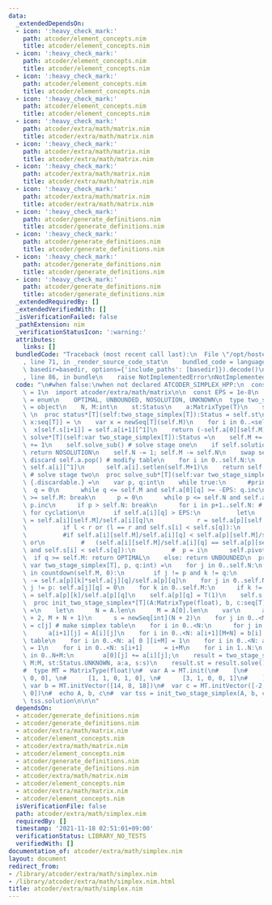 ```yaml
---
data:
  _extendedDependsOn:
  - icon: ':heavy_check_mark:'
    path: atcoder/element_concepts.nim
    title: atcoder/element_concepts.nim
  - icon: ':heavy_check_mark:'
    path: atcoder/element_concepts.nim
    title: atcoder/element_concepts.nim
  - icon: ':heavy_check_mark:'
    path: atcoder/element_concepts.nim
    title: atcoder/element_concepts.nim
  - icon: ':heavy_check_mark:'
    path: atcoder/element_concepts.nim
    title: atcoder/element_concepts.nim
  - icon: ':heavy_check_mark:'
    path: atcoder/extra/math/matrix.nim
    title: atcoder/extra/math/matrix.nim
  - icon: ':heavy_check_mark:'
    path: atcoder/extra/math/matrix.nim
    title: atcoder/extra/math/matrix.nim
  - icon: ':heavy_check_mark:'
    path: atcoder/extra/math/matrix.nim
    title: atcoder/extra/math/matrix.nim
  - icon: ':heavy_check_mark:'
    path: atcoder/extra/math/matrix.nim
    title: atcoder/extra/math/matrix.nim
  - icon: ':heavy_check_mark:'
    path: atcoder/generate_definitions.nim
    title: atcoder/generate_definitions.nim
  - icon: ':heavy_check_mark:'
    path: atcoder/generate_definitions.nim
    title: atcoder/generate_definitions.nim
  - icon: ':heavy_check_mark:'
    path: atcoder/generate_definitions.nim
    title: atcoder/generate_definitions.nim
  - icon: ':heavy_check_mark:'
    path: atcoder/generate_definitions.nim
    title: atcoder/generate_definitions.nim
  _extendedRequiredBy: []
  _extendedVerifiedWith: []
  _isVerificationFailed: false
  _pathExtension: nim
  _verificationStatusIcon: ':warning:'
  attributes:
    links: []
  bundledCode: "Traceback (most recent call last):\n  File \"/opt/hostedtoolcache/Python/3.10.0/x64/lib/python3.10/site-packages/onlinejudge_verify/documentation/build.py\"\
    , line 71, in _render_source_code_stat\n    bundled_code = language.bundle(stat.path,\
    \ basedir=basedir, options={'include_paths': [basedir]}).decode()\n  File \"/opt/hostedtoolcache/Python/3.10.0/x64/lib/python3.10/site-packages/onlinejudge_verify/languages/nim.py\"\
    , line 86, in bundle\n    raise NotImplementedError\nNotImplementedError\n"
  code: "\n#when false:\nwhen not declared ATCODER_SIMPLEX_HPP:\n  const ATCODER_SIMPLEX_HPP*\
    \ = 1\n  import atcoder/extra/math/matrix\n\n  const EPS = 1e-8\n  type Status\
    \ = enum\n    OPTIMAL, UNBOUNDED, NOSOLUTION, UNKNOWN\n  type two_stage_simplex*[T]\
    \ = object\n    N, M:int\n    st:Status\n    a:MatrixType(T)\n    s:seq[int]\n\
    \ \n  proc status*[T](self:two_stage_simplex[T]):Status = self.st\n  proc solution*[T](self:two_stage_simplex[T]):tuple[val:T,\
    \ x:seq[T]] = \n    var x = newSeq[T](self.M)\n    for i in 0..<self.N:\n    \
    \  x[self.s[i+1]] = self.a[i+1][^1]\n    return (-self.a[0][self.M], x)\n  proc\
    \ solve*[T](self:var two_stage_simplex[T]):Status =\n    self.M += self.N; self.N\
    \ += 1\n    self.solve_sub() # solve stage one\n    if self.solution().val > EPS:\
    \ return NOSOLUTION\n    self.N -= 1; self.M -= self.N\n    swap self.a[0], self.a[^1];\
    \ discard self.a.pop() # modify table\n    for i in 0..self.N:\n      swap self.a[i][self.M],\
    \ self.a[i][^1]\n      self.a[i].setlen(self.M+1)\n    return self.solve_sub()\
    \ # solve stage two\n  proc solve_sub*[T](self:var two_stage_simplex[T]):Status\
    \ {.discardable.} =\n    var p, q:int\n    while true:\n      #print();\n    \
    \  q = 0\n      while q <= self.M and self.a[0][q] >= -EPS: q.inc\n      if q\
    \ >= self.M: break\n      p = 0\n      while p <= self.N and self.a[p][q] <= EPS:\
    \ p.inc\n      if p > self.N: break\n      for i in p+1..self.N: # bland's care\
    \ for cyclation\n        if self.a[i][q] > EPS:\n          let\n            l\
    \ = self.a[i][self.M]/self.a[i][q]\n            r = self.a[p][self.M]/self.a[p][q]\n\
    \          if l < r or (l == r and self.s[i] < self.s[q]):\n            p = i\n\
    \          #if self.a[i][self.M]/self.a[i][q] < self.a[p][self.M]/self.a[p][q]\
    \ or\n          #   (self.a[i][self.M]/self.a[i][q] == self.a[p][self.M]/self.a[p][q]\
    \ and self.s[i] < self.s[q]):\n          #  p = i\n      self.pivot(p, q)\n  \
    \  if q >= self.M: return OPTIMAL\n    else: return UNBOUNDED\n  proc pivot*[T](self:\
    \ var two_stage_simplex[T], p, q:int) =\n    for j in 0..self.N:\n      for k\
    \ in countdown(self.M, 0):\n        if j != p and k != q:\n          self.a[j][k]\
    \ -= self.a[p][k]*self.a[j][q]/self.a[p][q]\n    for j in 0..self.N:\n      if\
    \ j != p: self.a[j][q] = 0\n    for k in 0..self.M:\n      if k != q: self.a[p][k]\
    \ = self.a[p][k]/self.a[p][q]\n    self.a[p][q] = T(1)\n    self.s[p] = q\n\n\
    \  proc init_two_stage_simplex*[T](A:MatrixType(float), b, c:seq[T]):two_stage_simplex[T]\
    \ =\n    let\n      N = A.len\n      M = A[0].len\n    var\n      a = MatrixType(T).init(N\
    \ + 2, M + N + 1)\n      s = newSeq[int](N + 2)\n    for j in 0..<M: a[N+1][j]\
    \ = c[j] # make simplex table\n    for i in 0..<N:\n      for j in 0..<M:\n  \
    \      a[i+1][j] = A[i][j]\n    for i in 0..<N: a[i+1][M+N] = b[i] # add helper\
    \ table\n    for i in 0..<N: a[ 0 ][i+M] = 1\n    for i in 0..<N: a[i+1][i+M]\
    \ = 1\n    for i in 0..<N: s[i+1]      = i+M\n    for i in 1..N:\n      for j\
    \ in 0..N+M:\n        a[0][j] += a[i][j];\n    result = two_stage_simplex[T](N:N,\
    \ M:M, st:Status.UNKNOWN, a:a, s:s)\n    result.st = result.solve()\n\n#block:\n\
    #  type MT = MatrixType(float)\n#  var A = MT.init(\n#    [\n#      [1, 2, 1,\
    \ 0, 0], \n#      [1, 1, 0, 1, 0], \n#      [3, 1, 0, 0, 1]\n#    ]\n#  )\n# \
    \ var b = MT.initVector([14, 8, 18])\n#  var c = MT.initVector([-2, -3, 0, 0,\
    \ 0])\n#  echo A, b, c\n#  var tss = init_two_stage_simplex(A, b, c)\n#  echo\
    \ tss.solution\n\n\n"
  dependsOn:
  - atcoder/generate_definitions.nim
  - atcoder/generate_definitions.nim
  - atcoder/extra/math/matrix.nim
  - atcoder/element_concepts.nim
  - atcoder/extra/math/matrix.nim
  - atcoder/element_concepts.nim
  - atcoder/generate_definitions.nim
  - atcoder/generate_definitions.nim
  - atcoder/extra/math/matrix.nim
  - atcoder/element_concepts.nim
  - atcoder/extra/math/matrix.nim
  - atcoder/element_concepts.nim
  isVerificationFile: false
  path: atcoder/extra/math/simplex.nim
  requiredBy: []
  timestamp: '2021-11-18 02:51:01+09:00'
  verificationStatus: LIBRARY_NO_TESTS
  verifiedWith: []
documentation_of: atcoder/extra/math/simplex.nim
layout: document
redirect_from:
- /library/atcoder/extra/math/simplex.nim
- /library/atcoder/extra/math/simplex.nim.html
title: atcoder/extra/math/simplex.nim
---
```

